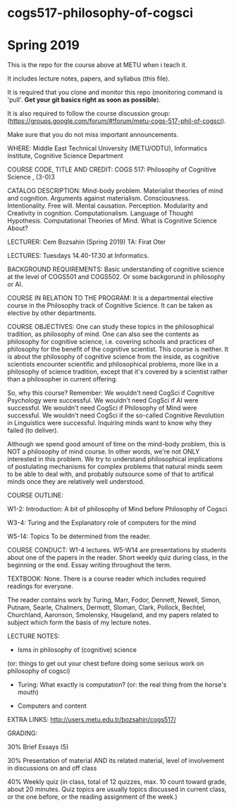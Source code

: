 # cogs517-philosophy-of-cogsci

# Spring 2019

This is the repo for the course above at METU when i teach it.

It includes lecture notes, papers, and syllabus (this file).

It is required that you clone and monitor this repo (monitoring command is 'pull'. <b>Get your git basics right as soon as possible</b>). 

It is also required to follow the course discussion group: (https://groups.google.com/forum/#!forum/metu-cogs-517-phil-of-cogsci). 

Make sure that you do not miss important announcements.

WHERE: Middle East Technical University (METU/ODTU), Informatics Institute, Cognitive Science Department

COURSE CODE, TITLE AND CREDIT: COGS 517: Philosophy of Cognitive Science , (3-0)3

CATALOG DESCRIPTION: Mind-body problem. Materialist theories of mind and cognition. Arguments against materialism. Consciousness. Intentionality. Free will. Mental causation. Perception. Modularity and Creativity in cognition. Computationalism. Language of Thought Hypothesis. Computational Theories of Mind. What is Cognitive Science About?

LECTURER: Cem Bozsahin (Spring 2019) TA: Firat Oter

LECTURES: Tuesdays 14.40-17.30 at Informatics.

BACKGROUND REQUIREMENTS: Basic understanding of cognitive science at the level of COGS501 and COGS502. Or some backgorund in philosophy or AI.

COURSE IN RELATION TO THE PROGRAM: It is a departmental elective course in the Philosophy track of Cognitive Science. It can be taken as elective by other departments.

COURSE OBJECTIVES: One can study these topics in the philosophical tradition, as philosophy of mind. One can also see the contents as philosophy for cognitive science, i.e. covering schools and practices of philosophy for the benefit of the cognitive scientist. This course is neither. It is about the philosophy of cognitive science from the inside, as cognitive scientists encounter scientific and philosophical problems, more like in a philosophy of science tradition, except that it's covered by a scientist rather than a philosopher in current offering.

So, why this course? Remember: We wouldn't need CogSci if Cognitive Psychology were successful. We wouldn't need CogSci if AI were successful. We wouldn't need CogSci if Philosophy of Mind were successful. We wouldn't need CogSci if the so-called Cognitive Revolution in Linguistics were successful. Inquiring minds want to know why they failed (to deliver).

Although we spend good amount of time on the mind-body problem, this is NOT a philosophy of mind course. In other words, we're not
ONLY interested in this problem. We try to understand philosophical implications of postulating mechanisms for complex problems that natural minds seem to be able to deal with, and probably outsource some of that to artifical minds once they are relatively well understood.

COURSE OUTLINE: 

W1-2: Introduction: A bit of philosophy of Mind before Philosophy of Cogsci

W3-4: Turing and the Explanatory role of computers for the mind

W5-14: Topics To be determined from the reader.


COURSE CONDUCT: W1-4 lectures. W5-W14 are presentations by students about one of the papers in the reader. Short weekly quiz during class, in the beginning or the end. Essay writing throughout the term.

TEXTBOOK: None. There is a course reader which includes required readings for everyone.

The reader contains work by Turing, Marr, Fodor, Dennett, Newell, Simon, Putnam, Searle, Chalmers, Dermott, Sloman, Clark, Pollock,
Bechtel, Churchland, Aaronson, Smolensky, Haugeland, and my papers related to subject which form the basis of my lecture notes.

LECTURE NOTES:

- Isms in philosophy of (cognitive) science 

(or: things to get out your chest before doing some serious work on philosophy of cogsci)

- Turing: What exactly is computation? (or: the real thing from the horse's mouth)

- Computers and content

EXTRA LINKS: http://users.metu.edu.tr/bozsahin/cogs517/

GRADING:

30% Brief Essays (5)

30% Presentation of material AND its related material, level of involvement in discussions on and off class

40% Weekly quiz (in class, total of 12 quizzes, max. 10 count toward grade, about 20 minutes. Quiz topics are usually topics discussed in current class, or the one before, or the reading assignment of the week.)
